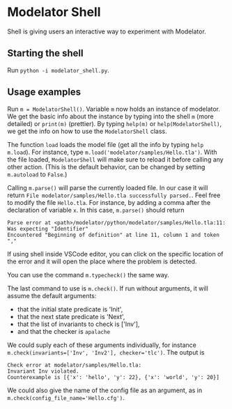 # Modelator Shell

Shell is giving users an interactive way to experiment with Modelator.

## Starting the shell

Run `python -i modelator_shell.py`.

## Usage examples

Run `m = ModelatorShell()`.
Variable `m` now holds an instance of modelator.
We get the basic info about the instance by typing into the shell `m` (more detailed) or `print(m)` (prettier).
By typing `help(m)` or `help(ModelatorShell)`, we get the info on how to use the `ModelatorShell` class.

The function `load` loads the model file (get all the info by typing `help m.load`).
For instance, type `m.load('modelator/samples/Hello.tla')`.
With the file loaded, `ModelatorShell` will make sure to reload it before calling any other action.
(This is the default behavior, can be changed by setting `m.autoload` to `False`.)

Calling `m.parse()` will parse the currently loaded file.
In our case it will return `File modelator/samples/Hello.tla successfully parsed.`.
Feel free to modify the file `Hello.tla`.
For instance, by adding a comma after the declaration of variable `x`.
In this case, `m.parse()` should return

```
Parse error at <path>/modelator/python/modelator/samples/Hello.tla:11:
Was expecting "Identifier"
Encountered "Beginning of definition" at line 11, column 1 and token ","
```

If using shell inside VSCode editor, you can click on the specific location of the error
and it will open the place where the problem is detected.

You can use the command `m.typecheck()` the same way.

The last command to use is `m.check()`.
If run without arguments, it will assume the default arguments:

- that the initial state predicate is 'Init',
- that the next state predicate is 'Next',
- that the list of invariants to check is ['Inv'],
- and that the checker is `apalache`

We could suply each of these arguments individually, for instance
`m.check(invariants=['Inv', 'Inv2'], checker='tlc')`.
The output is

```
Check error at modelator/samples/Hello.tla:
Invariant Inv violated.
Counterexample is [{'x': 'hello', 'y': 22}, {'x': 'world', 'y': 20}]
```

We could also give the name of the config file as an argument, as in
`m.check(config_file_name='Hello.cfg')`.
